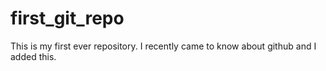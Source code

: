 # first_git_repo
This is my first ever repository. I recently came to know about github and I added this.
